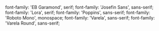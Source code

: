 font-family: 'EB Garamond', serif;
font-family: 'Josefin Sans', sans-serif;
font-family: 'Lora', serif;
font-family: 'Poppins', sans-serif;
font-family: 'Roboto Mono', monospace;
font-family: 'Varela', sans-serif;
font-family: 'Varela Round', sans-serif;
